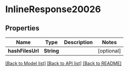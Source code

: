 # InlineResponse20026

## Properties
Name | Type | Description | Notes
------------ | ------------- | ------------- | -------------
**hashFilesUrl** | **String** |  | [optional] 

[[Back to Model list]](../README.md#documentation-for-models) [[Back to API list]](../README.md#documentation-for-api-endpoints) [[Back to README]](../README.md)


